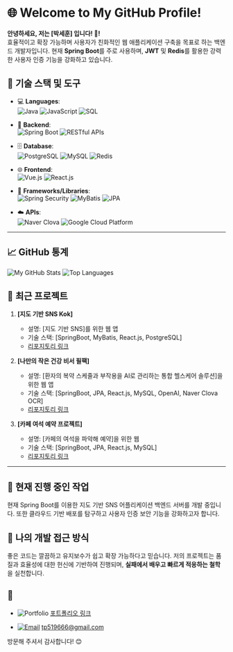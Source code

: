 # 🌐 Welcome to My GitHub Profile!

**안녕하세요, 저는 [박세훈] 입니다! 👋!**  
효율적이고 확장 가능하며 사용자가 친화적인 웹 애플리케이션 구축을 목표로 하는 백엔드 개발자입니다. 현재 **Spring Boot**를 주로 사용하며, **JWT** 및 **Redis**를 활용한 강력한 사용자 인증 기능을 강화하고 있습니다.

## 🔧 기술 스택 및 도구

- 💻 **Languages**:  
  ![Java](https://img.shields.io/badge/Java-ED8B00?style=for-the-badge&logo=java&logoColor=white)  ![JavaScript](https://img.shields.io/badge/JavaScript-323330?style=for-the-badge&logo=javascript&logoColor=F7DF1E)  ![SQL](https://img.shields.io/badge/SQL-4479A1?style=for-the-badge&logo=MySQL&logoColor=white)

- 🔧 **Backend**:  
  ![Spring Boot](https://img.shields.io/badge/Spring_Boot-6DB33F?style=for-the-badge&logo=spring-boot&logoColor=white) ![RESTful APIs](https://img.shields.io/badge/REST_API-FF6F00?style=for-the-badge)

- 🗄️ **Database**:  
  ![PostgreSQL](https://img.shields.io/badge/PostgreSQL-336791?style=for-the-badge&logo=postgresql&logoColor=white)   ![MySQL](https://img.shields.io/badge/MySQL-4479A1?style=for-the-badge&logo=mysql&logoColor=white)  ![Redis](https://img.shields.io/badge/Redis-DC382D?style=for-the-badge&logo=redis&logoColor=white)

- 🌐 **Frontend**:  
  ![Vue.js](https://img.shields.io/badge/Vue.js-4FC08D?style=for-the-badge&logo=vue.js&logoColor=white)  ![React.js](https://img.shields.io/badge/React-20232A?style=for-the-badge&logo=react&logoColor=61DAFB)

- 🧩 **Frameworks/Libraries**:  
  ![Spring Security](https://img.shields.io/badge/Spring_Security-6DB33F?style=for-the-badge&logo=spring&logoColor=white)  ![MyBatis](https://img.shields.io/badge/MyBatis-BF0A30?style=for-the-badge)  ![JPA](https://img.shields.io/badge/JPA-6DB33F?style=for-the-badge)

- ☁️ **APIs**:  
  ![Naver Clova](https://img.shields.io/badge/Naver_Clova-03C75A?style=for-the-badge&logo=naver&logoColor=white)  ![Google Cloud Platform](https://img.shields.io/badge/GCP-4285F4?style=for-the-badge&logo=google-cloud&logoColor=white)

---

## 📈 GitHub 통계

![My GitHub Stats](https://github-readme-stats.vercel.app/api?username=PsHooN7979&show_icons=true&theme=radical) ![Top Languages](https://github-readme-stats.vercel.app/api/top-langs/?username=PsHooN7979&layout=compact&theme=radical)

## 📝 최근 프로젝트

1. **[지도 기반 SNS Kok]**  
   - 설명: [지도 기반 SNS]를 위한 웹 앱
   - 기술 스택: [SpringBoot, MyBatis, React.js, PostgreSQL]
   - [리포지토리 링크](https://github.com/PsHooN7979/Kok.git)

2. **[나만의 작은 건강 비서 필팩]**  
   - 설명: [환자의 복약 스케줄과 부작용을 AI로 관리하는 통합 헬스케어 솔루션]을 위한 웹 앱
   - 기술 스택: [SpringBoot, JPA, React.js, MySQL, OpenAI, Naver Clova OCR]
   - [리포지토리 링크](https://github.com/PsHooN7979/Piill-Pack.git)

3. **[카페 여석 예약 프로젝트]**  
   - 설명: [카페의 여석을 파악해 예약]을 위한 웹
   - 기술 스택: [SpringBoot, JPA, React.js, MySQL]
   - [리포지토리 링크](https://github.com/PsHooN7979/Personal_Project.git)

---

## 🚀 현재 진행 중인 작업

현재 Spring Boot를 이용한 지도 기반 SNS 어플리케이션 백엔드 서버를 개발 중입니다. 또한 클라우드 기반 배포를 탐구하고 사용자 인증 보안 기능을 강화하고자 합니다.

## 🧠 나의 개발 접근 방식

좋은 코드는 깔끔하고 유지보수가 쉽고 확장 가능하다고 믿습니다. 저의 프로젝트는 품질과 효율성에 대한 헌신에 기반하여 진행되며, **실패에서 배우고 빠르게 적응하는 철학**을 실천합니다.

## 🎯

- ![Portfolio](https://img.shields.io/badge/Portfolio-000000?style=for-the-badge&logo=Notion&logoColor=white)
  [포트폴리오 링크](https://outrageous-bearskin-6f8.notion.site/adad84c903d94cbab0241dd34dc110b0?pvs=4)
  
- [![Email](https://img.shields.io/badge/Email-0078D4?style=for-the-badge&logo=Microsoft-Outlook&logoColor=white)](mailto:tp519666@gmail.com)
  [tp519666@gmail.com](mailto:tp519666@gmail.com)


방문해 주셔서 감사합니다! 😊
